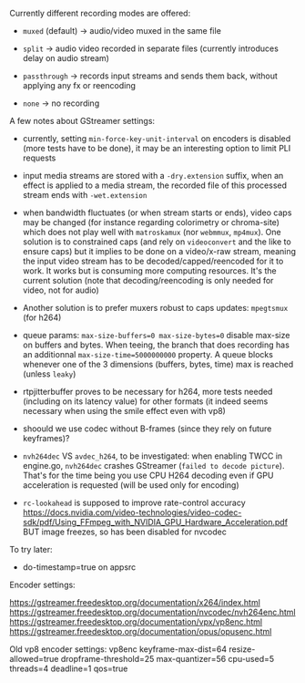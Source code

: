 Currently different recording modes are offered:

- `muxed` (default) -> audio/video muxed in the same file

- `split` -> audio video recorded in separate files (currently introduces delay on audio stream)

- `passthrough` -> records input streams and sends them back, without applying any fx or reencoding

- `none` -> no recording

A few notes about GStreamer settings:

- currently, setting `min-force-key-unit-interval` on encoders is disabled (more tests have to be done), it may be an interesting option to limit PLI requests

- input media streams are stored with a `-dry.extension` suffix, when an effect is applied to a media stream, the recorded file of this processed stream ends with `-wet.extension`

- when bandwidth fluctuates (or when stream starts or ends), video caps may be changed (for instance regarding colorimetry or chroma-site) which does not play well with `matroskamux` (nor `webmmux`, `mp4mux`). One solution is to constrained caps (and rely on `videoconvert` and the like to ensure caps) but it implies to be done on a video/x-raw stream, meaning the input video stream has to be decoded/capped/reencoded for it to work. It works but is consuming more computing resources. It's the current solution (note that decoding/reencoding is only needed for video, not for audio)

- Another solution is to prefer muxers robust to caps updates: `mpegtsmux` (for h264)

- queue params: `max-size-buffers=0 max-size-bytes=0` disable max-size on buffers and bytes. When teeing, the branch that does recording has an additionnal `max-size-time=5000000000` property. A queue blocks whenever one of the 3 dimensions (buffers, bytes, time) max is reached (unless `leaky`)

- rtpjitterbuffer proves to be necessary for h264, more tests needed (including on its latency value) for other formats (it indeed seems necessary when using the smile effect even with vp8)

- shoould we use codec without B-frames (since they rely on future keyframes)?

- `nvh264dec` VS `avdec_h264`, to be investigated: when enabling TWCC in engine.go, `nvh264dec` crashes GStreamer (`failed to decode picture`). That's for the time being you use CPU H264 decoding even if GPU acceleration is requested (will be used only for encoding)

- `rc-lookahead` is supposed to improve rate-control accuracy https://docs.nvidia.com/video-technologies/video-codec-sdk/pdf/Using_FFmpeg_with_NVIDIA_GPU_Hardware_Acceleration.pdf BUT image freezes, so has been disabled for nvcodec

To try later:

- do-timestamp=true on appsrc

Encoder settings:

https://gstreamer.freedesktop.org/documentation/x264/index.html
https://gstreamer.freedesktop.org/documentation/nvcodec/nvh264enc.html
https://gstreamer.freedesktop.org/documentation/vpx/vp8enc.html
https://gstreamer.freedesktop.org/documentation/opus/opusenc.html

Old vp8 encoder settings:
vp8enc keyframe-max-dist=64 resize-allowed=true dropframe-threshold=25 max-quantizer=56 cpu-used=5 threads=4 deadline=1 qos=true
